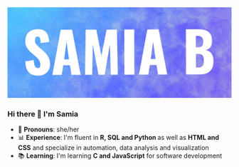 <img src='https://github.com/samiaab1990/samiaab1990/blob/b1b6ae4abfc9049c05114c9e65cc1fbbf965cfd9/samia_b_header_small.png'>

### Hi there 👋 I'm Samia

- 🙂 <b>Pronouns</b>: she/her
- 📊 <b>Experience</b>: I'm fluent in <b> R, SQL and Python </b> as well as <b>HTML and CSS</b> and specialize in automation, data analysis and visualization
- 📚 <b>Learning</b>: I'm learning <b>C and JavaScript</b> for software development 
<!--
**samiaab1990/samiaab1990** is a ✨ _special_ ✨ repository because its `README.md` (this file) appears on your GitHub profile.


Here are some ideas to get you started:

- 🔭 I’m currently working on ...
- 🌱 I’m currently learning ...
- 👯 I’m looking to collaborate on ...
- 🤔 I’m looking for help with ...
- 💬 Ask me about ...
- 📫 How to reach me: ...

- ⚡ Fun fact: ...
-->

